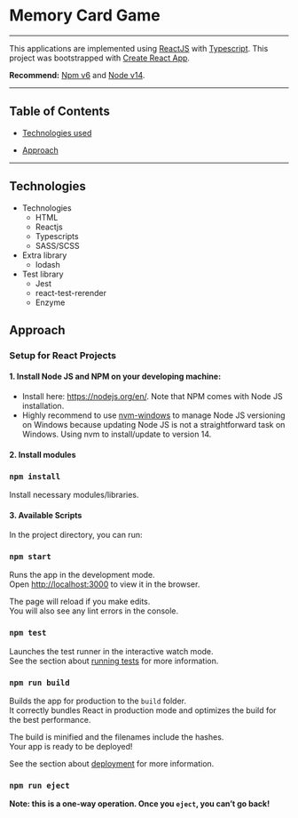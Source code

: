 # Memory Card Game

*****

This applications are implemented using [ReactJS](https://reactjs.org/)
with [Typescript](https://www.typescriptlang.org/).
This project was bootstrapped with [Create React App](https://github.com/facebook/create-react-app).

**Recommend:** [Npm v6](https://adoptopenjdk.net/installation.html)
and [Node v14](https://nodejs.org/en/).
*****

## Table of Contents
* [Technologies used](#technologies)

* [Approach](#approach)

*****
## Technologies
- Technologies
  - HTML
  - Reactjs
  - Typescripts
  - SASS/SCSS
- Extra library
  - lodash
- Test library
  - Jest
  - react-test-rerender
  - Enzyme
## Approach
### Setup for React Projects
#### 1. Install Node JS and NPM on your developing machine:

- Install here: https://nodejs.org/en/. Note that NPM comes with Node JS installation.
- Highly recommend to use [nvm-windows](https://github.com/coreybutler/nvm-windows#node-version-manager-nvm-for-windows) to manage Node JS versioning on Windows because updating Node JS is not a straightforward task on Windows. Using nvm to install/update to version 14.

#### 2. Install modules
### `npm install`

Install necessary modules/libraries.
#### 3. Available Scripts

In the project directory, you can run:

### `npm start`

Runs the app in the development mode.\
Open [http://localhost:3000](http://localhost:3000) to view it in the browser.

The page will reload if you make edits.\
You will also see any lint errors in the console.

### `npm test`

Launches the test runner in the interactive watch mode.\
See the section about [running tests](https://facebook.github.io/create-react-app/docs/running-tests) for more information.

### `npm run build`

Builds the app for production to the `build` folder.\
It correctly bundles React in production mode and optimizes the build for the best performance.

The build is minified and the filenames include the hashes.\
Your app is ready to be deployed!

See the section about [deployment](https://facebook.github.io/create-react-app/docs/deployment) for more information.

### `npm run eject`

**Note: this is a one-way operation. Once you `eject`, you can’t go back!**